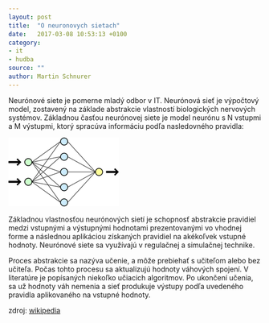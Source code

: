 ```yaml
---
layout: post
title:  "O neuronovych sietach"
date:   2017-03-08 10:53:13 +0100
category:
- it
- hudba
source: ""
author: Martin Schnurer
---
```


Neurónové siete je pomerne mladý odbor v IT.
Neurónová sieť je výpočtový model, zostavený na základe abstrakcie vlastností biologických nervových systémov. Základnou časťou neurónovej siete je model neurónu s N vstupmi a M výstupmi, ktorý spracúva informáciu podľa nasledovného pravidla:

![obarzok](/assets/img/blog/img01.png)


Základnou vlastnosťou neurónových sietí je schopnosť abstrakcie pravidiel medzi vstupnými a výstupnými hodnotami prezentovanými vo vhodnej forme a následnou aplikáciou získaných pravidiel na akékoľvek vstupné hodnoty. Neurónové siete sa využívajú v regulačnej a simulačnej technike.

Proces abstrakcie sa nazýva učenie, a môže prebiehať s učiteľom alebo bez učiteľa. Počas tohto procesu sa aktualizujú hodnoty váhových spojení. V literatúre je popísaných niekoľko učiacich algoritmov. Po ukončení učenia, sa už hodnoty váh nemenia a sieť produkuje výstupy podľa uvedeného pravidla aplikovaného na vstupné hodnoty.

zdroj: [wikipedia](http://www.wikipedia.sk)

